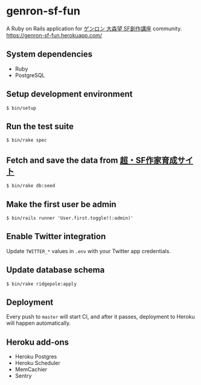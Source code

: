 # genron-sf-fun

A Ruby on Rails application for [ゲンロン 大森望 SF創作講座](https://school.genron.co.jp/sf/) community.  
https://genron-sf-fun.herokuapp.com/

## System dependencies

- Ruby
- PostgreSQL

## Setup development environment

    $ bin/setup

## Run the test suite

    $ bin/rake spec

## Fetch and save the data from [超・SF作家育成サイト](https://school.genron.co.jp/works/sf/)

    $ bin/rake db:seed

## Make the first user be admin

    $ bin/rails runner 'User.first.toggle!(:admin)'

## Enable Twitter integration

Update `TWITTER_*` values in `.env` with your Twitter app credentials.

## Update database schema

    $ bin/rake ridgepole:apply

## Deployment

Every push to `master` will start CI, and after it passes, deployment to Heroku will happen automatically. 

## Heroku add-ons

- Heroku Postgres
- Heroku Scheduler
- MemCachier
- Sentry
